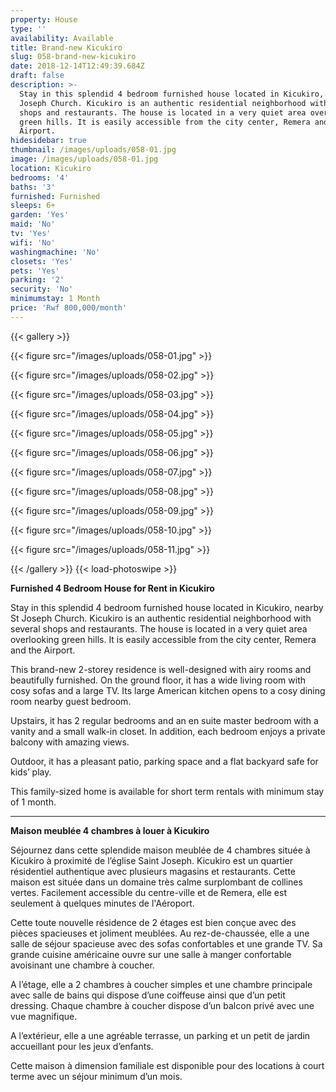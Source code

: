 ```yaml
---
property: House
type: ''
availability: Available
title: Brand-new Kicukiro
slug: 058-brand-new-kicukiro
date: 2018-12-14T12:49:39.684Z
draft: false
description: >-
  Stay in this splendid 4 bedroom furnished house located in Kicukiro, nearby St
  Joseph Church. Kicukiro is an authentic residential neighborhood with several
  shops and restaurants. The house is located in a very quiet area overlooking
  green hills. It is easily accessible from the city center, Remera and the
  Airport. 
hidesidebar: true
thumbnail: /images/uploads/058-01.jpg
image: /images/uploads/058-01.jpg
location: Kicukiro
bedrooms: '4'
baths: '3'
furnished: Furnished
sleeps: 6+
garden: 'Yes'
maid: 'No'
tv: 'Yes'
wifi: 'No'
washingmachine: 'No'
closets: 'Yes'
pets: 'Yes'
parking: '2'
security: 'No'
minimumstay: 1 Month
price: 'Rwf 800,000/month'
---
```

{{< gallery >}} 

{{< figure src="/images/uploads/058-01.jpg" >}} 

{{< figure src="/images/uploads/058-02.jpg" >}}

 {{< figure src="/images/uploads/058-03.jpg" >}} 

{{< figure src="/images/uploads/058-04.jpg" >}}

{{< figure src="/images/uploads/058-05.jpg" >}}

 {{< figure src="/images/uploads/058-06.jpg" >}}

 {{< figure src="/images/uploads/058-07.jpg" >}}

 {{< figure src="/images/uploads/058-08.jpg" >}}

{{< figure src="/images/uploads/058-09.jpg" >}} 

{{< figure src="/images/uploads/058-10.jpg" >}}

 {{< figure src="/images/uploads/058-11.jpg" >}} 

 {{< /gallery >}} {{< load-photoswipe >}}

**Furnished 4 Bedroom House for Rent in Kicukiro**

Stay in this splendid 4 bedroom furnished house located in Kicukiro, nearby St Joseph Church. Kicukiro is an authentic residential neighborhood with several shops and restaurants. The house is located in a very quiet area overlooking green hills. It is easily accessible from the city center, Remera and the Airport. 

This brand-new 2-storey residence is well-designed with airy rooms and beautifully furnished. On the ground floor, it has a wide living room with cosy sofas and a large TV. Its large American kitchen opens to a cosy dining room nearby guest bedroom.

Upstairs, it has 2 regular bedrooms and an en suite master bedroom with a vanity and a small walk-in closet. In addition, each bedroom enjoys a private balcony with amazing views.

Outdoor, it has a pleasant patio, parking space and a flat backyard safe for kids’ play.  

This family-sized home is available for short term rentals with minimum stay of 1 month.                           

- - -

**Maison meublée 4 chambres à louer à Kicukiro**

Séjournez dans cette splendide maison meublée de 4 chambres située à Kicukiro à proximité de l’église Saint Joseph. Kicukiro est un quartier résidentiel authentique avec plusieurs magasins et restaurants. Cette maison est située dans un domaine très calme surplombant de collines vertes. Facilement accessible du centre-ville et de Remera, elle est seulement à quelques minutes de l'Aéroport.

Cette toute nouvelle résidence de 2 étages est bien conçue avec des pièces spacieuses et joliment meublées. Au rez-de-chaussée, elle a une salle de séjour spacieuse avec des sofas confortables et une grande TV. Sa grande cuisine américaine ouvre sur une salle à manger confortable avoisinant une chambre à coucher. 

A l’étage, elle a 2 chambres à coucher simples et une chambre principale avec salle de bains qui dispose d’une coiffeuse ainsi que d’un petit dressing. Chaque chambre à coucher dispose d’un balcon privé avec une vue magnifique.

A l’extérieur, elle a une agréable terrasse, un parking et un petit de jardin accueillant pour les jeux d’enfants.

Cette maison à dimension familiale est disponible pour des locations à court terme avec un séjour minimum d’un mois.
